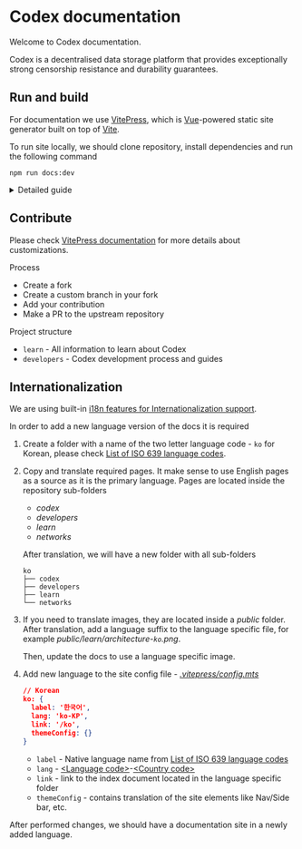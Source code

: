 # Codex documentation

 Welcome to Codex documentation.

 Codex is a decentralised data storage platform that provides exceptionally strong censorship resistance and durability guarantees.


## Run and build

 For documentation we use [VitePress](https://vitepress.dev/), which is [Vue](https://vuejs.org/)-powered static site generator built on top of [Vite](https://vitejs.dev/).

 To run site locally, we should clone repository, install dependencies and run the following command
 ```shell
 npm run docs:dev
 ```

 <details>
 <summary>Detailed guide</summary>

 1. [Install](https://nodejs.org/en/download/package-manager) node 20 or [above](https://nodejs.org/en/about/previous-releases)

    Using [nvm](https://github.com/nvm-sh/nvm)
    ```shell
    # nvm
    curl -o- https://raw.githubusercontent.com/nvm-sh/nvm/v0.40.0/install.sh | bash

    # Node 22
    nvm install 22
    nvm use 22

    # Check
    node --version
    v22.6.0
    ```

 2. Clone repository
    ```shell
    git clone https://github.com/codex-storage/codex-docs
    cd codex-docs
    ```

 3. Install dependencies
    ```shell
    npm install
    ```

 4. Start a local dev server with instant hot updates
    ```shell
    # Local
    npm run docs:dev

    # Expose
    npm run docs:dev -- --host
    ```

 5. [Build the site](https://vitepress.dev/guide/deploy)
    ```shell
    npm run docs:build

    # .vitepress/dist
    ```
 </details>


## Contribute

 Please check [VitePress documentation](https://vitepress.dev/) for more details about customizations.

 Process
 - Create a fork
 - Create a custom branch in your fork
 - Add your contribution
 - Make a PR to the upstream repository

 Project structure
 - `learn` - All information to learn about Codex
 - `developers` - Codex development process and guides


## Internationalization

 We are using built-in [i18n features for Internationalization support](https://vitepress.dev/guide/i18n).

 In order to add a new language version of the docs it is required
 1. Create a folder with a name of the two letter language code - `ko` for Korean, please check [List of ISO 639 language codes](https://en.wikipedia.org/wiki/List_of_ISO_639_language_codes).

 2. Copy and translate required pages. It make sense to use English pages as a source as it is the primary language. Pages are located inside the repository sub-folders
    - *codex*
    - *developers*
    - *learn*
    - *networks*

    After translation, we will have a new folder with all sub-folders
    ```
    ko
    ├── codex
    ├── developers
    ├── learn
    └── networks
    ```

 3. If you need to translate images, they are located inside a *public* folder. After translation, add a language suffix to the language specific file, for example *public/learn/architecture-`ko`.png*.

    Then, update the docs to use a language specific image.

 4. Add new language to the site config file - [*.vitepress/config.mts*](.vitepress/config.mts)
    ```json
    // Korean
    ko: {
      label: '한국어',
      lang: 'ko-KP',
      link: '/ko',
      themeConfig: {}
    }
    ```
    - `label` - Native language name from [List of ISO 639 language codes](https://en.wikipedia.org/wiki/List_of_ISO_639_language_codes)
    - `lang` - [\<Language code\>](https://en.wikipedia.org/wiki/List_of_ISO_639_language_codes)-[\<Country code\>](https://en.wikipedia.org/wiki/ISO_3166-1)
    - `link` - link to the index document located in the language specific folder
    - `themeConfig` - contains translation of the site elements like Nav/Side bar, etc.

 After performed changes, we should have a documentation site in a newly added language.
